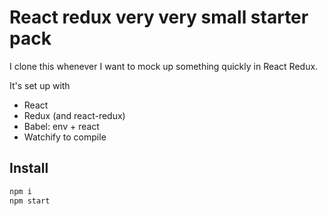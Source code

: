 # React redux very very small starter pack

I clone this whenever I want to mock up something quickly in React Redux.

It's set up with

* React
* Redux (and react-redux)
* Babel: env + react
* Watchify to compile

## Install

```sh
npm i
npm start
```

